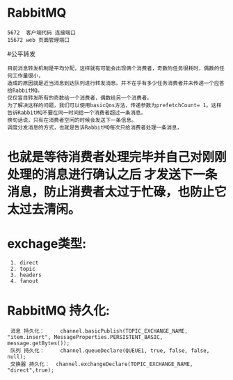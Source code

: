# RabbitMQ 
    5672  客户端代码 连接端口
    15672 web 页面管理端口 
    
    
#公平转发
    
    目前消息转发机制是平均分配，这样就有可能会出现俩个消费者，奇数的任务很耗时，偶数的任何工作量很小，
    造成的原因就是近当消息到达队列进行转发消息。并不在乎有多少任务消费者并未传递一个应答给RabbitMQ。
    仅仅盲目转发所有的奇数给一个消费者，偶数给另一个消费者。
    为了解决这样的问题，我们可以使用basicQos方法，传递参数为prefetchCount= 1。这样告诉RabbitMQ不要在同一时间给一个消费者超过一条消息。
    换句话说，只有在消费者空闲的时候会发送下一条信息。
    调度分发消息的方式，也就是告诉RabbitMQ每次只给消费者处理一条消息， 
# **也就是等待消费者处理完毕并自己对刚刚处理的消息进行确认之后**  才发送下一条消息，防止消费者太过于忙碌，也防止它太过去清闲。


# exchage类型:
     1. direct
     2. topic
     3. headers 
     4. fanout
# RabbitMQ 持久化:     
     消息 持久化：     channel.basicPublish(TOPIC_EXCHANGE_NAME, "item.insert", MessageProperties.PERSISTENT_BASIC, message.getBytes());
     队列 持久化：     channel.queueDeclare(QUEUE1, true, false, false, null);
     交换器 持久化：  channel.exchangeDeclare(TOPIC_EXCHANGE_NAME, "direct",true);